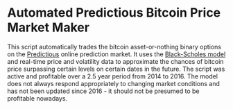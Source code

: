 # Automated Predictious Bitcoin Price Market Maker

This script automatically trades the bitcoin asset-or-nothing binary options on the [Predictious](https://www.predictious.com/) online prediction market. It uses the [Black-Scholes model](https://en.wikipedia.org/wiki/Black%E2%80%93Scholes_model) and real-time price and volatility data to approximate the chances of bitcoin price surpassing certain levels on certain dates in the future. The script was active and profitable over a 2.5 year period from 2014 to 2016. The model does not always respond appropriately to changing market conditions and has not been updated since 2016 - it should not be presumed to be profitable nowadays.
